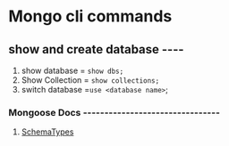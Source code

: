 # Mongo cli commands

## show and create database ---- 
1. show database = `show dbs;`
2. Show Collection = `show collections;`
3. switch database =`use <database name>`;

### Mongoose Docs --------------------------------
   1. [SchemaTypes](https://mongoosejs.com/docs/schematypes.html)